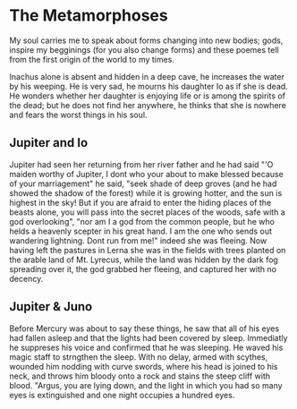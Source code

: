 # The Metamorphoses

My soul carries me to speak about forms changing into new bodies; gods, inspire my begginings (for you also change forms) and these poemes tell from the first origin of the world to my times.

Inachus alone is absent and hidden in a deep cave, he increases the water by his weeping. He is very sad, he mourns his daughter Io as if she is dead. He wonders whether her daughter is enjoying life or is among the spirits of the dead; but he does not find her anywhere, he thinks that she is nowhere and fears the worst things in his soul.

## Jupiter and Io

Jupiter had seen her returning from her river father and he had said "'O maiden worthy of Jupiter, I dont who your about to make blessed because of your marriagement" he said, "seek shade of deep groves (and he had showed the shadow of the forest) while it is growing hotter, and the sun is highest in the sky! But if you are afraid to enter the hiding places of the beasts alone, you will pass into the secret places of the woods, safe with a god overlooking", "nor am I a god from the common people, but he who helds a heavenly scepter in his great hand. I am the one who sends out wandering lightning. Dont run from me!" indeed she was fleeing. Now having left the pastures in Lerna she was in the fields with trees planted on the arable land of Mt. Lyrecus, while the land was hidden by the dark fog spreading over it, the god grabbed her fleeing, and captured her with no decency.

## Jupiter & Juno

Before Mercury was about to say these things, he saw that all of his eyes had fallen asleep and that the lights had been covered by sleep. Immediatly he suppreses his voice and confirmed that he was sleeping. He waved his magic staff to strngthen the sleep. With no delay, armed with scythes, wounded him nodding with curve swords, where his head is joined to his neck, and throws him bloody onto a rock and stains the steep cliff with blood. "Argus, you are lying down, and the light in which you had so many eyes is extinguished and one night occupies a hundred eyes.

